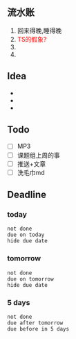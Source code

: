 ## 流水账
1. 回来得晚,睡得晚
2. <font color="#ff0000">TS的假象?</font>
3. 
4. 

## Idea
- 
- 
- 

## Todo
- [ ] MP3
- [ ] 课题组上周的事
- [ ] 推送+文章
- [ ] 洗毛巾md

## Deadline
### today
```tasks
not done
due on today
hide due date
```
### tomorrow
```tasks
not done
due on tomorrow
hide due date
```
### 5 days
```tasks
not done
due after tomorrow
due before in 5 days
```


